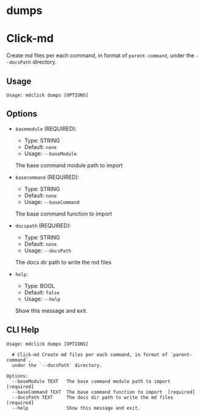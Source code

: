 
# dumps

# Click-md
Create md files per each command, in format of `parent-command`, under the `--docsPath` directory.

## Usage

```
Usage: mdclick dumps [OPTIONS]
```

## Options
* `basemodule` (REQUIRED): 
  * Type: STRING 
  * Default: `none`
  * Usage: `--baseModule`

  The base command module path to import


* `basecommand` (REQUIRED): 
  * Type: STRING 
  * Default: `none`
  * Usage: `--baseCommand`

  The base command function to import


* `docspath` (REQUIRED): 
  * Type: STRING 
  * Default: `none`
  * Usage: `--docsPath`

  The docs dir path to write the md files


* `help`: 
  * Type: BOOL 
  * Default: `false`
  * Usage: `--help`

  Show this message and exit.



## CLI Help

```
Usage: mdclick dumps [OPTIONS]

  # Click-md Create md files per each command, in format of `parent-command`,
  under the `--docsPath` directory.

Options:
  --baseModule TEXT   The base command module path to import  [required]
  --baseCommand TEXT  The base command function to import  [required]
  --docsPath TEXT     The docs dir path to write the md files  [required]
  --help              Show this message and exit.
```

